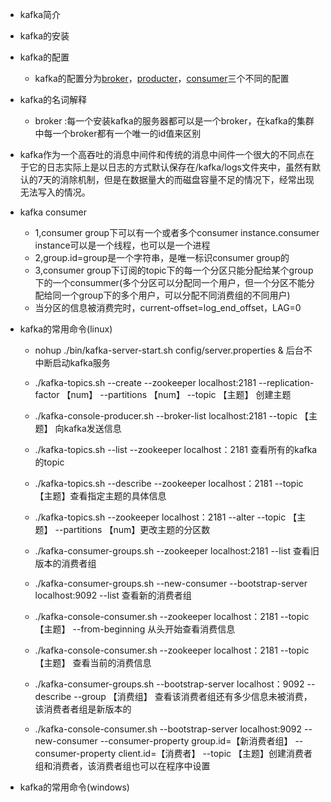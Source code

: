 * kafka简介
* kafka的安装
* kafka的配置
  * kafka的配置分为[broker]()，[producter]()，[consumer]()三个不同的配置
* kafka的名词解释
   * broker :每一个安装kafka的服务器都可以是一个broker，在kafka的集群中每一个broker都有一个唯一的id值来区别
* kafka作为一个高吞吐的消息中间件和传统的消息中间件一个很大的不同点在于它的日志实际上是以日志的方式默认保存在/kafka/logs文件夹中，虽然有默认的7天的消除机制，但是在数据量大的而磁盘容量不足的情况下，经常出现无法写入的情况。
* kafka consumer
   * 1,consumer group下可以有一个或者多个consumer instance.consumer instance可以是一个线程，也可以是一个进程
   * 2,group.id=group是一个字符串，是唯一标识consumer group的
   * 3,consumer group下订阅的topic下的每一个分区只能分配给某个group下的一个consummer(多个分区可以分配同一个用户，但一个分区不能分配给同一个group下的多个用户，可以分配不同消费组的不同用户)
   * 当分区的信息被消费完时，current-offset=log_end_offset，LAG=0
   
* kafka的常用命令(linux)
   * nohup ./bin/kafka-server-start.sh config/server.properties & 后台不中断启动kafka服务
   * ./kafka-topics.sh --create --zookeeper localhost:2181 --replication-factor 【num】 --partitions 【num】 
   --topic 【主题】 创建主题
   * ./kafka-console-producer.sh --broker-list localhost:2181 --topic 【主题】 向kafka发送信息
   * ./kafka-topics.sh --list --zookeeper localhost：2181 查看所有的kafka的topic
   * ./kafka-topics.sh --describe --zookeeper localhost：2181 --topic 【主题】查看指定主题的具体信息
   * ./kafka-topics.sh --zookeeper localhost：2181 --alter --topic 【主题】 --partitions 【num】更改主题的分区数
   
   * ./kafka-consumer-groups.sh --zookeeper localhost:2181 --list 查看旧版本的消费者组
   * ./kafka-consumer-groups.sh --new-consumer --bootstrap-server localhost:9092 --list 查看新的消费者组
   * ./kafka-console-consumer.sh --zookeeper localhost：2181 --topic 【主题】 --from-beginning 从头开始查看消费信息
   * ./kafka-console-consumer.sh --zookeeper localhost：2181 --topic 【主题】 查看当前的消费信息
   * ./kafka-consumer-groups.sh --bootstrap-server localhost：9092 --describe --group 【消费组】 查看该消费者组还有多少信息未被消费，该消费者者组是新版本的
   * ./kafka-console-consumer.sh --bootstrap-server localhost:9092 --new-consumer --consumer-property group.id=【新消费者组】 --consumer-property client.id=【消费者】 --topic 【主题】创建消费者组和消费者，该消费者组也可以在程序中设置
 
* kafka的常用命令(windows)
   
   
   

